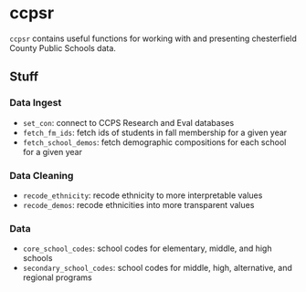 
# ccpsr

`ccpsr` contains useful functions for working with and presenting
chesterfield County Public Schools data.

## Stuff

### Data Ingest

  - `set_con`: connect to CCPS Research and Eval databases
  - `fetch_fm_ids`: fetch ids of students in fall membership for a given
    year
  - `fetch_school_demos`: fetch demographic compositions for each school
    for a given year

### Data Cleaning

  - `recode_ethnicity`: recode ethnicity to more interpretable values
  - `recode_demos`: recode ethnicities into more transparent values

### Data

  - `core_school_codes`: school codes for elementary, middle, and high
    schools
  - `secondary_school_codes`: school codes for middle, high,
    alternative, and regional programs
